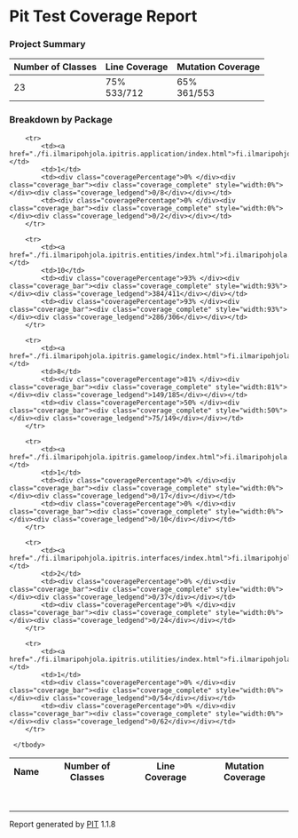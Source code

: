 <body>

<h1>Pit Test Coverage Report</h1>

<h3>Project Summary</h3>
<table>
    <thead>
        <tr>
            <th>Number of Classes</th>
            <th>Line Coverage</th>
            <th>Mutation Coverage</th>
        </tr>
    </thead>
    <tbody>
        <tr>
            <td>23</td>
            <td>75% <div class="coverage_bar"><div class="coverage_complete" style="width:75%"></div><div class="coverage_ledgend">533/712</div></div></td>
            <td>65% <div class="coverage_bar"><div class="coverage_complete" style="width:65%"></div><div class="coverage_ledgend">361/553</div></div></td>
        </tr>
    </tbody>
</table>


<h3>Breakdown by Package</h3>
<table>
    <thead>
        <tr>
            <th>Name</th>
            <th>Number of Classes</th>
            <th>Line Coverage</th>
            <th>Mutation Coverage</th>
        </tr>
    </thead>
    <tbody>

        <tr>
            <td><a href="./fi.ilmaripohjola.ipitris.application/index.html">fi.ilmaripohjola.ipitris.application</a></td>
            <td>1</td>
            <td><div class="coveragePercentage">0% </div><div class="coverage_bar"><div class="coverage_complete" style="width:0%"></div><div class="coverage_ledgend">0/8</div></div></td>
            <td><div class="coveragePercentage">0% </div><div class="coverage_bar"><div class="coverage_complete" style="width:0%"></div><div class="coverage_ledgend">0/2</div></div></td>
        </tr>

        <tr>
            <td><a href="./fi.ilmaripohjola.ipitris.entities/index.html">fi.ilmaripohjola.ipitris.entities</a></td>
            <td>10</td>
            <td><div class="coveragePercentage">93% </div><div class="coverage_bar"><div class="coverage_complete" style="width:93%"></div><div class="coverage_ledgend">384/411</div></div></td>
            <td><div class="coveragePercentage">93% </div><div class="coverage_bar"><div class="coverage_complete" style="width:93%"></div><div class="coverage_ledgend">286/306</div></div></td>
        </tr>

        <tr>
            <td><a href="./fi.ilmaripohjola.ipitris.gamelogic/index.html">fi.ilmaripohjola.ipitris.gamelogic</a></td>
            <td>8</td>
            <td><div class="coveragePercentage">81% </div><div class="coverage_bar"><div class="coverage_complete" style="width:81%"></div><div class="coverage_ledgend">149/185</div></div></td>
            <td><div class="coveragePercentage">50% </div><div class="coverage_bar"><div class="coverage_complete" style="width:50%"></div><div class="coverage_ledgend">75/149</div></div></td>
        </tr>

        <tr>
            <td><a href="./fi.ilmaripohjola.ipitris.gameloop/index.html">fi.ilmaripohjola.ipitris.gameloop</a></td>
            <td>1</td>
            <td><div class="coveragePercentage">0% </div><div class="coverage_bar"><div class="coverage_complete" style="width:0%"></div><div class="coverage_ledgend">0/17</div></div></td>
            <td><div class="coveragePercentage">0% </div><div class="coverage_bar"><div class="coverage_complete" style="width:0%"></div><div class="coverage_ledgend">0/10</div></div></td>
        </tr>

        <tr>
            <td><a href="./fi.ilmaripohjola.ipitris.interfaces/index.html">fi.ilmaripohjola.ipitris.interfaces</a></td>
            <td>2</td>
            <td><div class="coveragePercentage">0% </div><div class="coverage_bar"><div class="coverage_complete" style="width:0%"></div><div class="coverage_ledgend">0/37</div></div></td>
            <td><div class="coveragePercentage">0% </div><div class="coverage_bar"><div class="coverage_complete" style="width:0%"></div><div class="coverage_ledgend">0/24</div></div></td>
        </tr>

        <tr>
            <td><a href="./fi.ilmaripohjola.ipitris.utilities/index.html">fi.ilmaripohjola.ipitris.utilities</a></td>
            <td>1</td>
            <td><div class="coveragePercentage">0% </div><div class="coverage_bar"><div class="coverage_complete" style="width:0%"></div><div class="coverage_ledgend">0/54</div></div></td>
            <td><div class="coveragePercentage">0% </div><div class="coverage_bar"><div class="coverage_complete" style="width:0%"></div><div class="coverage_ledgend">0/62</div></div></td>
        </tr>

     </tbody>
</table>
<br/>



<hr/>

Report generated by <a href='http://pitest.org'>PIT</a> 1.1.8

</body>
</html>
